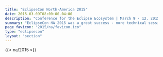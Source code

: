 ```yaml
---
title: "EclipseCon North-America 2015"
date: 2015-03-09T08:00:00-04:00
description: "Conference for the Eclipse Ecosystem | March 9 - 12, 2015 | San Francisco, California"
summary: "EclipseCon NA 2015 was a great success - more technical sessions, more open source projects, more BOFs, more parties, and just plain more."
page_favicon: "2015/na/favicon.ico"
type: "eclipsecon"
layout: "section"
---
```


{{< na/2015 >}}
